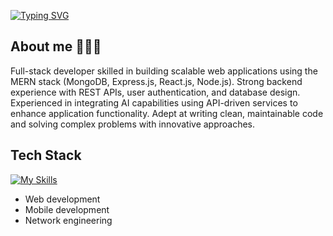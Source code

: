 [![Typing SVG](https://readme-typing-svg.herokuapp.com?font=Fira+Code&pause=1000&color=006AF7&width=435&lines=Hi+there!+%F0%9F%91%8B+I'm+Ayush+Singh+Panwar)](https://git.io/typing-svg)

<article>
  <h2>About me 🧑🏻‍💻</h2>
  <p>
    Full-stack developer skilled in building scalable web applications using the MERN stack (MongoDB, Express.js, React.js, Node.js). Strong backend experience with REST APIs, user authentication, and database design. Experienced in integrating AI capabilities using API-driven services to enhance application functionality. Adept at writing clean, maintainable code and solving complex problems with innovative approaches.
  </p>
</article>


## Tech Stack
[![My Skills](https://skillicons.dev/icons?i=c,cpp,html,css,js,ts,react,nextjs,nodejs,expressjs,mongodb,mysql,redis,git,github,docker,aws&perline=10)](https://skillicons.dev)

- Web development
- Mobile development
- Network engineering
